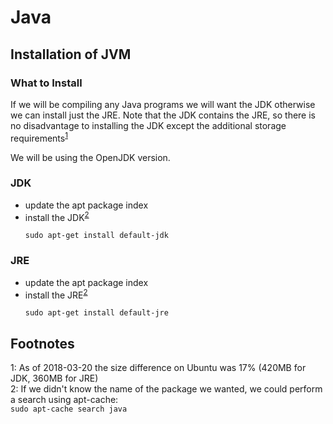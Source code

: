 Java
====

Installation of JVM
-------------------

### What to Install ###

If we will be compiling any Java programs we will want the JDK otherwise we can install just the JRE. Note that the JDK contains the JRE, so 
there is no disadvantage to installing the JDK except the additional storage requirements<sup>[1](#footnote01)</sup>

We will be using the OpenJDK version.

### JDK ###

- update the apt package index
- install the JDK<sup>[2](#footnote02)</sup>
  ```
  sudo apt-get install default-jdk
  ```
  
### JRE ###

- update the apt package index
- install the JRE<sup>[2](#footnote02)</sup>
  ```
  sudo apt-get install default-jre
  ```


Footnotes
---------
<a name="footnote01">1</a>: As of 2018-03-20 the size difference on Ubuntu was 17% (420MB for JDK, 360MB for JRE)  
<a name="footnote02">2</a>: If we didn't know the name of the package we wanted, we could perform a search using apt-cache:  
                            ```
                            sudo apt-cache search java
                            ```
